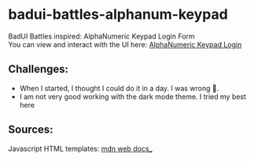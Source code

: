 # badui-battles-alphanum-keypad
BadUI Battles inspired: AlphaNumeric Keypad Login Form\
You can view and interact with the UI here: [AlphaNumeric Keypad Login](https://lamboughs.github.io/badui-battles-alphanum-keypad/)
## Challenges:
- When I started, I thought I could do it in a day. I was wrong 🙂.
- I am not very good working with the dark mode theme. I tried my best here

## Sources:
Javascript HTML templates: [mdn web docs_](https://developer.mozilla.org/en-US/docs/Web/API/Node/cloneNode)